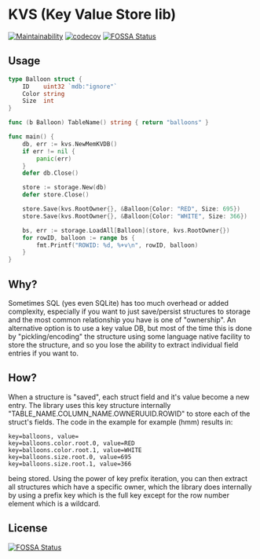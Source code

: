 # KVS (Key Value Store lib)

[![Maintainability](https://api.codeclimate.com/v1/badges/f3947361002e02193fdc/maintainability)](https://codeclimate.com/github/tauraamui/kvs/maintainability)
[![codecov](https://codecov.io/gh/tauraamui/kvs/branch/master/graph/badge.svg?token=UXP68F5SVG)](https://codecov.io/gh/tauraamui/kvs)
[![FOSSA Status](https://app.fossa.com/api/projects/git%2Bgithub.com%2Ftauraamui%2Fkvs.svg?type=shield)](https://app.fossa.com/projects/git%2Bgithub.com%2Ftauraamui%2Fkvs?ref=badge_shield)

## Usage

```go
type Balloon struct {
	ID    uint32 `mdb:"ignore"`
	Color string
	Size  int
}

func (b Balloon) TableName() string { return "balloons" }

func main() {
	db, err := kvs.NewMemKVDB()
	if err != nil {
		panic(err)
	}
	defer db.Close()

	store := storage.New(db)
	defer store.Close()

	store.Save(kvs.RootOwner{}, &Balloon{Color: "RED", Size: 695})
	store.Save(kvs.RootOwner{}, &Balloon{Color: "WHITE", Size: 366})

	bs, err := storage.LoadAll[Balloon](store, kvs.RootOwner{})
	for rowID, balloon := range bs {
		fmt.Printf("ROWID: %d, %+v\n", rowID, balloon)
	}
}
```

## Why?

Sometimes SQL (yes even SQLite) has too much overhead or added complexity, especially if you want to just save/persist structures
to storage and the most common relationship you have is one of "ownership". An alternative option is to use a key value DB,
but most of the time this is done by "pickling/encoding" the structure using some language native facility to store the structure,
and so you lose the ability to extract individual field entries if you want to.

## How?

When a structure is "saved", each struct field and it's value become a new entry. The library uses this key structure internally
"TABLE_NAME.COLUMN_NAME.OWNERUUID.ROWID" to store each of the struct's fields. The code in the example for example (hmm) results in:

```
key=balloons, value=
key=balloons.color.root.0, value=RED
key=balloons.color.root.1, value=WHITE
key=balloons.size.root.0, value=695
key=balloons.size.root.1, value=366
```

being stored. Using the power of key prefix iteration, you can then extract all structures which have a specific owner,
which the library does internally by using a prefix key which is the full key except for the row number element which is
a wildcard.



## License
[![FOSSA Status](https://app.fossa.com/api/projects/git%2Bgithub.com%2Ftauraamui%2Fkvs.svg?type=large)](https://app.fossa.com/projects/git%2Bgithub.com%2Ftauraamui%2Fkvs?ref=badge_large)
